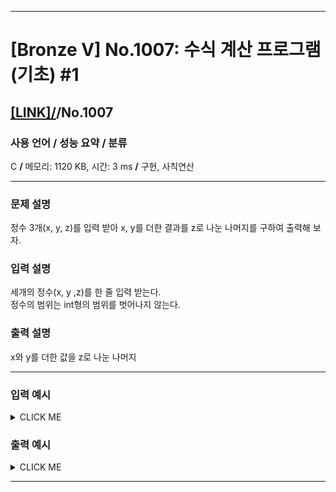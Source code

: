 <hr>

# [Bronze V] No.1007: 수식 계산 프로그램 (기초) #1 

## [[LINK]/](http://ascode.org/problem.php?id=1007)/No.1007 

### 사용 언어 / 성능 요약 / 분류 

C **/** 메모리: 1120 KB, 시간: 3 ms **/** 구현, 사칙연산 <br>

<hr>

### 문제 설명 

정수 3개(x, y, z)를 입력 받아 x, y를 더한 결과를 z로 나눈 나머지를 구하여 출력해 보자. <br>

### 입력 설명 

세개의 정수(x, y ,z)를 한 줄 입력 받는다. <br>
정수의 범위는 int형의 범위를 벗어나지 않는다. <br>

### 출력 설명 

x와 y를 더한 값을 z로 나눈 나머지 <br>

<hr>

### 입력 예시

<details><summary>CLICK ME</summary>
<pre>
<strong>2 3 4</strong>
</pre>
</details>

### 출력 예시

<details><summary>CLICK ME</summary>
<pre>
<strong>1</strong>
</pre>
</details>

<hr>
